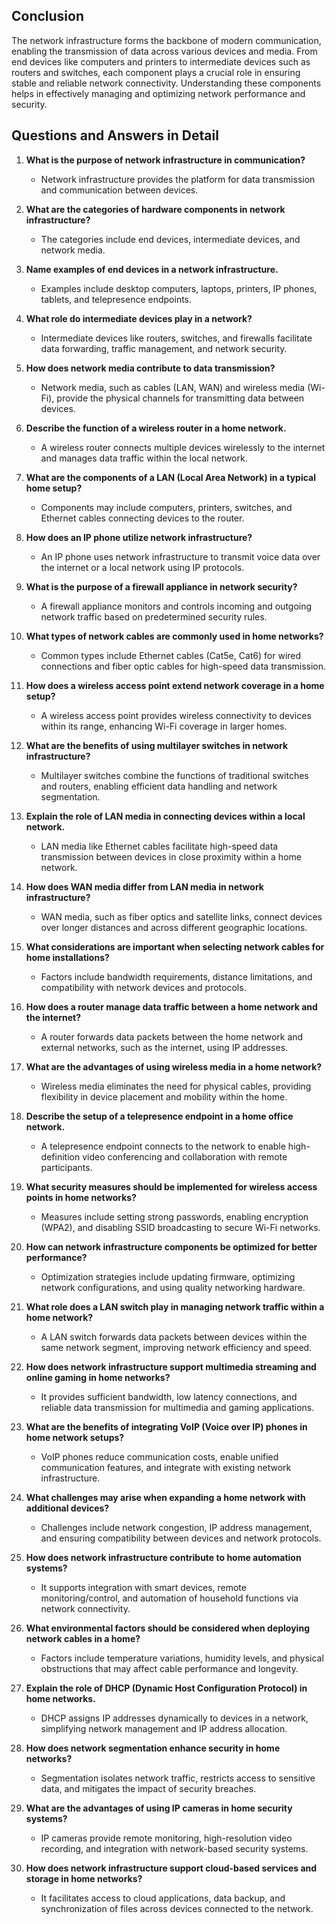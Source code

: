 ## Conclusion

The network infrastructure forms the backbone of modern communication, enabling the transmission of data across various devices and media. From end devices like computers and printers to intermediate devices such as routers and switches, each component plays a crucial role in ensuring stable and reliable network connectivity. Understanding these components helps in effectively managing and optimizing network performance and security.

## Questions and Answers in Detail

1. **What is the purpose of network infrastructure in communication?**
   - Network infrastructure provides the platform for data transmission and communication between devices.

2. **What are the categories of hardware components in network infrastructure?**
   - The categories include end devices, intermediate devices, and network media.

3. **Name examples of end devices in a network infrastructure.**
   - Examples include desktop computers, laptops, printers, IP phones, tablets, and telepresence endpoints.

4. **What role do intermediate devices play in a network?**
   - Intermediate devices like routers, switches, and firewalls facilitate data forwarding, traffic management, and network security.

5. **How does network media contribute to data transmission?**
   - Network media, such as cables (LAN, WAN) and wireless media (Wi-Fi), provide the physical channels for transmitting data between devices.

6. **Describe the function of a wireless router in a home network.**
   - A wireless router connects multiple devices wirelessly to the internet and manages data traffic within the local network.

7. **What are the components of a LAN (Local Area Network) in a typical home setup?**
   - Components may include computers, printers, switches, and Ethernet cables connecting devices to the router.

8. **How does an IP phone utilize network infrastructure?**
   - An IP phone uses network infrastructure to transmit voice data over the internet or a local network using IP protocols.

9. **What is the purpose of a firewall appliance in network security?**
   - A firewall appliance monitors and controls incoming and outgoing network traffic based on predetermined security rules.

10. **What types of network cables are commonly used in home networks?**
    - Common types include Ethernet cables (Cat5e, Cat6) for wired connections and fiber optic cables for high-speed data transmission.

11. **How does a wireless access point extend network coverage in a home setup?**
    - A wireless access point provides wireless connectivity to devices within its range, enhancing Wi-Fi coverage in larger homes.

12. **What are the benefits of using multilayer switches in network infrastructure?**
    - Multilayer switches combine the functions of traditional switches and routers, enabling efficient data handling and network segmentation.

13. **Explain the role of LAN media in connecting devices within a local network.**
    - LAN media like Ethernet cables facilitate high-speed data transmission between devices in close proximity within a home network.

14. **How does WAN media differ from LAN media in network infrastructure?**
    - WAN media, such as fiber optics and satellite links, connect devices over longer distances and across different geographic locations.

15. **What considerations are important when selecting network cables for home installations?**
    - Factors include bandwidth requirements, distance limitations, and compatibility with network devices and protocols.

16. **How does a router manage data traffic between a home network and the internet?**
    - A router forwards data packets between the home network and external networks, such as the internet, using IP addresses.

17. **What are the advantages of using wireless media in a home network?**
    - Wireless media eliminates the need for physical cables, providing flexibility in device placement and mobility within the home.

18. **Describe the setup of a telepresence endpoint in a home office network.**
    - A telepresence endpoint connects to the network to enable high-definition video conferencing and collaboration with remote participants.

19. **What security measures should be implemented for wireless access points in home networks?**
    - Measures include setting strong passwords, enabling encryption (WPA2), and disabling SSID broadcasting to secure Wi-Fi networks.

20. **How can network infrastructure components be optimized for better performance?**
    - Optimization strategies include updating firmware, optimizing network configurations, and using quality networking hardware.

21. **What role does a LAN switch play in managing network traffic within a home network?**
    - A LAN switch forwards data packets between devices within the same network segment, improving network efficiency and speed.

22. **How does network infrastructure support multimedia streaming and online gaming in home networks?**
    - It provides sufficient bandwidth, low latency connections, and reliable data transmission for multimedia and gaming applications.

23. **What are the benefits of integrating VoIP (Voice over IP) phones in home network setups?**
    - VoIP phones reduce communication costs, enable unified communication features, and integrate with existing network infrastructure.

24. **What challenges may arise when expanding a home network with additional devices?**
    - Challenges include network congestion, IP address management, and ensuring compatibility between devices and network protocols.

25. **How does network infrastructure contribute to home automation systems?**
    - It supports integration with smart devices, remote monitoring/control, and automation of household functions via network connectivity.

26. **What environmental factors should be considered when deploying network cables in a home?**
    - Factors include temperature variations, humidity levels, and physical obstructions that may affect cable performance and longevity.

27. **Explain the role of DHCP (Dynamic Host Configuration Protocol) in home networks.**
    - DHCP assigns IP addresses dynamically to devices in a network, simplifying network management and IP address allocation.

28. **How does network segmentation enhance security in home networks?**
    - Segmentation isolates network traffic, restricts access to sensitive data, and mitigates the impact of security breaches.

29. **What are the advantages of using IP cameras in home security systems?**
    - IP cameras provide remote monitoring, high-resolution video recording, and integration with network-based security systems.

30. **How does network infrastructure support cloud-based services and storage in home networks?**
    - It facilitates access to cloud applications, data backup, and synchronization of files across devices connected to the network.

